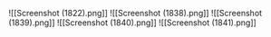 ![[Screenshot (1822).png]]
![[Screenshot (1838).png]]
![[Screenshot (1839).png]]
![[Screenshot (1840).png]]
![[Screenshot (1841).png]]
